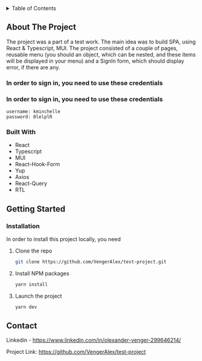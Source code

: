 <details>
  <summary>Table of Contents</summary>
  <ol>
    <li>
      <a href="#about-the-project">About The Project</a>
      <ul>
        <li><a href="#built-with">Built With</a></li>
      </ul>
    </li>
    <li>
      <a href="#getting-started">Getting Started</a>
      <ul>
        <li><a href="#installation">Installation</a></li>
      </ul>
    </li>
    <li><a href="#contact">Contact</a></li>
  </ol>
</details>

<!-- ABOUT THE PROJECT -->
## About The Project

The project was a part of a test work. The main idea was to build SPA, using
React & Typescript, MUI. The project consisted of a couple of pages, reusable menu (you should an object, which can be nested, and these items will be displayed in your menu) and a SignIn form, which should display error, if there are any.
### In order to sign in, you need to use these credentials
### In order to sign in, you need to use these credentials
   ```
   username: kminchelle
   password: 0lelplR
   ```

### Built With

* React
* Typescript
* MUI
* React-Hook-Form
* Yup
* Axios
* React-Query
* RTL


<!-- GETTING STARTED -->
## Getting Started

### Installation

In order to install this project locally, you need

1. Clone the repo
   ```sh
   git clone https://github.com/VengerAlex/test-project.git
   ```
2. Install NPM packages
   ```sh
   yarn install
   ```
3. Launch the project
   ```sh
   yarn dev
   ```

<!-- CONTACT -->
## Contact

Linkedin - https://www.linkedin.com/in/olexander-venger-299646214/

Project Link: https://github.com/VengerAlex/test-project

